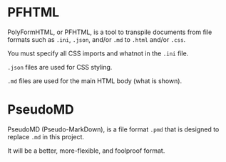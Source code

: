 # PFHTML
PolyFormHTML, or PFHTML, is a tool to transpile documents from file formats such as `.ini`, `.json`, and/or `.md` to `.html` and/or `.css`.

You must specify all CSS imports and whatnot in the `.ini` file.

`.json` files are used for CSS styling.

`.md` files are used for the main HTML body (what is shown).

# PseudoMD
PseudoMD (Pseudo-MarkDown), is a file format `.pmd` that is designed to replace `.md` in this project.

It will be a better, more-flexible, and foolproof format.
